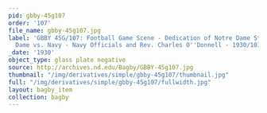 ```yaml
---
pid: gbby-45g107
order: '107'
file_name: gbby-45g107.jpg
label: 'GBBY 45G/107: Football Game Scene - Dedication of Notre Dame Stadium, Notre
  Dame vs. Navy - Navy Officials and Rev. Charles O''Donnell - 1930/1011'
_date: '1930'
object_type: glass plate negative
source: http://archives.nd.edu/Bagby/GBBY-45g107.jpg
thumbnail: "/img/derivatives/simple/gbby-45g107/thumbnail.jpg"
full: "/img/derivatives/simple/gbby-45g107/fullwidth.jpg"
layout: bagby_item
collection: bagby
---
```

